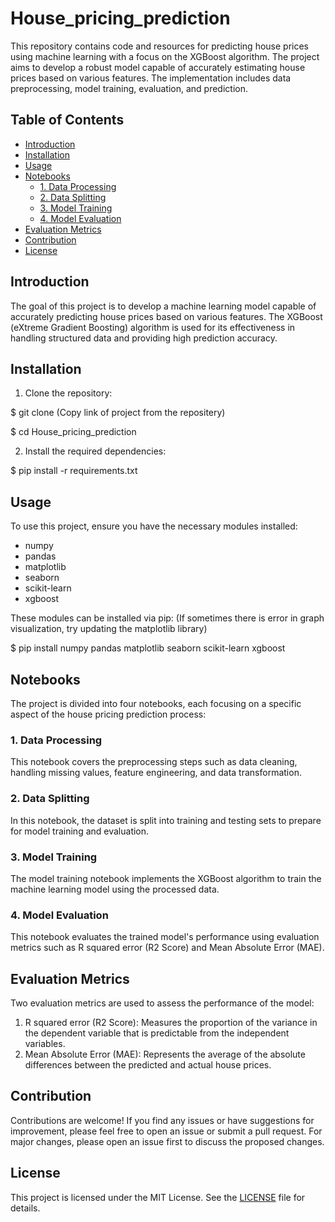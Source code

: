 # House_pricing_prediction
This repository contains code and resources for predicting house prices using machine learning with a focus on the XGBoost algorithm. The project aims to develop a robust model capable of accurately estimating house prices based on various features. The implementation includes data preprocessing, model training, evaluation, and prediction.

## Table of Contents

- [Introduction](#introduction)
- [Installation](#installation)
- [Usage](#usage)
- [Notebooks](#notebooks)
  - [1. Data Processing](#1-data-processing)
  - [2. Data Splitting](#2-data-splitting)
  - [3. Model Training](#3-model-training)
  - [4. Model Evaluation](#4-model-evaluation)
- [Evaluation Metrics](#evaluation-metrics)
- [Contribution](#contribution)
- [License](#license)

## Introduction

The goal of this project is to develop a machine learning model capable of accurately predicting house prices based on various features. The XGBoost (eXtreme Gradient Boosting) algorithm is used for its effectiveness in handling structured data and providing high prediction accuracy.

## Installation

1. Clone the repository:


$ git clone (Copy link of project from the repositery)

$ cd House_pricing_prediction


2. Install the required dependencies:


$ pip install -r requirements.txt


## Usage

To use this project, ensure you have the necessary modules installed:

- numpy
- pandas
- matplotlib
- seaborn
- scikit-learn
- xgboost

These modules can be installed via pip:
(If sometimes there is error in graph visualization, try updating the matplotlib library)

$ pip install numpy pandas matplotlib seaborn scikit-learn xgboost

## Notebooks

The project is divided into four notebooks, each focusing on a specific aspect of the house pricing prediction process:

### 1. Data Processing

This notebook covers the preprocessing steps such as data cleaning, handling missing values, feature engineering, and data transformation.

### 2. Data Splitting

In this notebook, the dataset is split into training and testing sets to prepare for model training and evaluation.

### 3. Model Training

The model training notebook implements the XGBoost algorithm to train the machine learning model using the processed data.

### 4. Model Evaluation

This notebook evaluates the trained model's performance using evaluation metrics such as R squared error (R2 Score) and Mean Absolute Error (MAE).

## Evaluation Metrics

Two evaluation metrics are used to assess the performance of the model:

1. R squared error (R2 Score): Measures the proportion of the variance in the dependent variable that is predictable from the independent variables.
2. Mean Absolute Error (MAE): Represents the average of the absolute differences between the predicted and actual house prices.

## Contribution

Contributions are welcome! If you find any issues or have suggestions for improvement, please feel free to open an issue or submit a pull request. For major changes, please open an issue first to discuss the proposed changes.

## License

This project is licensed under the MIT License. See the [LICENSE](LICENSE) file for details.

